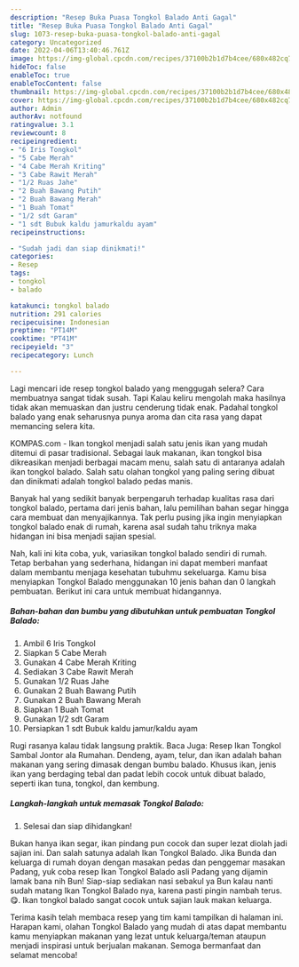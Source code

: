 ```yaml
---
description: "Resep Buka Puasa Tongkol Balado Anti Gagal"
title: "Resep Buka Puasa Tongkol Balado Anti Gagal"
slug: 1073-resep-buka-puasa-tongkol-balado-anti-gagal
category: Uncategorized
date: 2022-04-06T13:40:46.761Z
image: https://img-global.cpcdn.com/recipes/37100b2b1d7b4cee/680x482cq70/tongkol-balado-foto-resep-utama.jpg
hideToc: false
enableToc: true
enableTocContent: false
thumbnail: https://img-global.cpcdn.com/recipes/37100b2b1d7b4cee/680x482cq70/tongkol-balado-foto-resep-utama.jpg
cover: https://img-global.cpcdn.com/recipes/37100b2b1d7b4cee/680x482cq70/tongkol-balado-foto-resep-utama.jpg
author: Admin
authorAv: notfound
ratingvalue: 3.1
reviewcount: 8
recipeingredient:
- "6 Iris Tongkol"
- "5 Cabe Merah"
- "4 Cabe Merah Kriting"
- "3 Cabe Rawit Merah"
- "1/2 Ruas Jahe"
- "2 Buah Bawang Putih"
- "2 Buah Bawang Merah"
- "1 Buah Tomat"
- "1/2 sdt Garam"
- "1 sdt Bubuk kaldu jamurkaldu ayam"
recipeinstructions:

- "Sudah jadi dan siap dinikmati!"
categories:
- Resep
tags:
- tongkol
- balado

katakunci: tongkol balado 
nutrition: 291 calories
recipecuisine: Indonesian
preptime: "PT14M"
cooktime: "PT41M"
recipeyield: "3"
recipecategory: Lunch

---
```



Lagi mencari ide resep tongkol balado yang menggugah selera? Cara membuatnya sangat tidak susah. Tapi Kalau keliru mengolah maka hasilnya tidak akan memuaskan dan justru cenderung tidak enak. Padahal tongkol balado yang enak seharusnya punya aroma dan cita rasa yang dapat memancing selera kita.


KOMPAS.com - Ikan tongkol menjadi salah satu jenis ikan yang mudah ditemui di pasar tradisional. Sebagai lauk makanan, ikan tongkol bisa dikreasikan menjadi berbagai macam menu, salah satu di antaranya adalah ikan tongkol balado. Salah satu olahan tongkol yang paling sering dibuat dan dinikmati adalah tongkol balado pedas manis.

Banyak hal yang sedikit banyak berpengaruh terhadap kualitas rasa dari tongkol balado, pertama dari jenis bahan, lalu pemilihan bahan segar hingga cara membuat dan menyajikannya. Tak perlu pusing jika ingin menyiapkan tongkol balado enak di rumah, karena asal sudah tahu triknya maka hidangan ini bisa menjadi sajian spesial.


Nah, kali ini kita coba, yuk, variasikan tongkol balado sendiri di rumah. Tetap berbahan yang sederhana, hidangan ini dapat memberi manfaat dalam membantu menjaga kesehatan tubuhmu sekeluarga. Kamu bisa menyiapkan Tongkol Balado menggunakan 10 jenis bahan dan 0 langkah pembuatan. Berikut ini cara untuk membuat hidangannya.

<!--inarticleads1-->

##### Bahan-bahan dan bumbu yang dibutuhkan untuk pembuatan Tongkol Balado:

1. Ambil 6 Iris Tongkol
1. Siapkan 5 Cabe Merah
1. Gunakan 4 Cabe Merah Kriting
1. Sediakan 3 Cabe Rawit Merah
1. Gunakan 1/2 Ruas Jahe
1. Gunakan 2 Buah Bawang Putih
1. Gunakan 2 Buah Bawang Merah
1. Siapkan 1 Buah Tomat
1. Gunakan 1/2 sdt Garam
1. Persiapkan 1 sdt Bubuk kaldu jamur/kaldu ayam


Rugi rasanya kalau tidak langsung praktik. Baca Juga: Resep Ikan Tongkol Sambal Jontor ala Rumahan. Dendeng, ayam, telur, dan ikan adalah bahan makanan yang sering dimasak dengan bumbu balado. Khusus ikan, jenis ikan yang berdaging tebal dan padat lebih cocok untuk dibuat balado, seperti ikan tuna, tongkol, dan kembung. 

<!--inarticleads2-->

##### Langkah-langkah untuk memasak Tongkol Balado:


1. Selesai dan siap dihidangkan!

Bukan hanya ikan segar, ikan pindang pun cocok dan super lezat diolah jadi sajian ini. Dan salah satunya adalah Ikan Tongkol Balado. Jika Bunda dan keluarga di rumah doyan dengan masakan pedas dan penggemar masakan Padang, yuk coba resep Ikan Tongkol Balado asli Padang yang dijamin lamak bana nih Bun! Siap-siap sediakan nasi sebakul ya Bun kalau nanti sudah matang Ikan Tongkol Balado nya, karena pasti pingin nambah terus. 😋. Ikan tongkol balado sangat cocok untuk sajian lauk makan keluarga. 

Terima kasih telah membaca resep yang tim kami tampilkan di halaman ini. Harapan kami, olahan Tongkol Balado yang mudah di atas dapat membantu kamu menyiapkan makanan yang lezat untuk keluarga/teman ataupun menjadi inspirasi untuk berjualan makanan. Semoga bermanfaat dan selamat mencoba!
